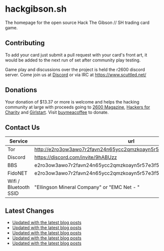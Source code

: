 # hackgibson.sh
The homepage for the open source Hack The Gibson // SH trading card game.


## Contributing

To add your card just submit a pull request with your card's front art, it would be added to the next run of set after community play testing.

Game play and discussions over the project is held the r2600 discord server. Come join us at [Discord](https://discord.com/invite/9hABUzz) or via IRC at https://www.scuttled.net/


## Donations

Your donation of $13.37 or more is welcome and helps the hacking community at large with proceeds going to [2600 Magazine](https://2600.com/), [Hackers for Charity](https://hackersforcharity.org) and [Girlstart](https://girlstart.org).  Visit [buymeacoffee](https://www.buymeacoffee.com/hackgibson.sh) to donate.


## Contact Us

Service | url
-|-
Tor | http://e2ro3ow3awo7r2favn24n65ycc2qmzkoayn5r57e3f56nvjwdcgg32ad.onion
Discord | https://discord.com/invite/9hABUzz
BBS | e2ro3ow3awo7r2favn24n65ycc2qmzkoayn5r57e3f56nvjwdcgg32ad.onion:23
FidoNET | e2ro3ow3awo7r2favn24n65ycc2qmzkoayn5r57e3f56nvjwdcgg32ad.onion:24554
Wifi / Bluetooth SSID | "Ellingson Mineral Company" or "EMC Net - <fidonet address>"

## Latest Changes
<!-- BLOG-POST-LIST:START -->
- [Updated with the latest blog posts](https://github.com/DFW2600/hackgibson.sh/commit/8660ae28d8128eb180075614517564c9242a2bae)
- [Updated with the latest blog posts](https://github.com/DFW2600/hackgibson.sh/commit/4a997a83bbc03f8ae591d37fc3c3d8b481a422b6)
- [Updated with the latest blog posts](https://github.com/DFW2600/hackgibson.sh/commit/ae488434fe64964fcc8937538b2bd16729a661ca)
- [Updated with the latest blog posts](https://github.com/DFW2600/hackgibson.sh/commit/a1eb2e4e05e7b1cdc59a26ba90381b753ea491ad)
- [Updated with the latest blog posts](https://github.com/DFW2600/hackgibson.sh/commit/35185e6a4b288b50da4e7ca1c289410f8c3a0435)
<!-- BLOG-POST-LIST:END -->
